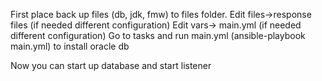 First place back up files (db, jdk, fmw) to files folder.
Edit files->response files (if needed different configuration)
Edit vars-> main.yml (if needed different configuration)
Go to tasks and run main.yml (ansible-playbook main.yml) to install oracle db

Now you can start up database and start listener